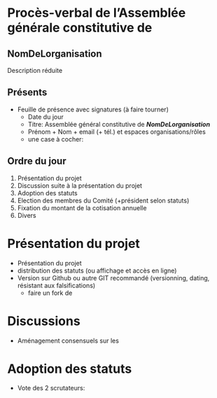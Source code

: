 # Procès-verbal de l’Assemblée générale constitutive de
## NomDeLorganisation
Description réduite

## Présents
* Feuille de présence avec signatures (à faire tourner)
  * Date du jour
  * Titre: Assemblée général constitutive de ***NomDeLorganisation***
  * Prénom + Nom + email (+ tél.) et espaces organisations/rôles
  * une case à cocher: 

## Ordre du jour
1. Présentation du projet
2. Discussion suite à la présentation du projet
3. Adoption des statuts
4. Election des membres du Comité (+président selon statuts)
5. Fixation du montant de la cotisation annuelle
6. Divers 

# Présentation du projet
* Présentation du projet
* distribution des statuts (ou affichage et accès en ligne)
* Version sur Github ou autre GIT recommandé (versionning, dating, résistant aux falsifications)
  * faire un fork de 

# Discussions
* Aménagement consensuels sur les 

# Adoption des statuts
* Vote des 2 scrutateurs: 

